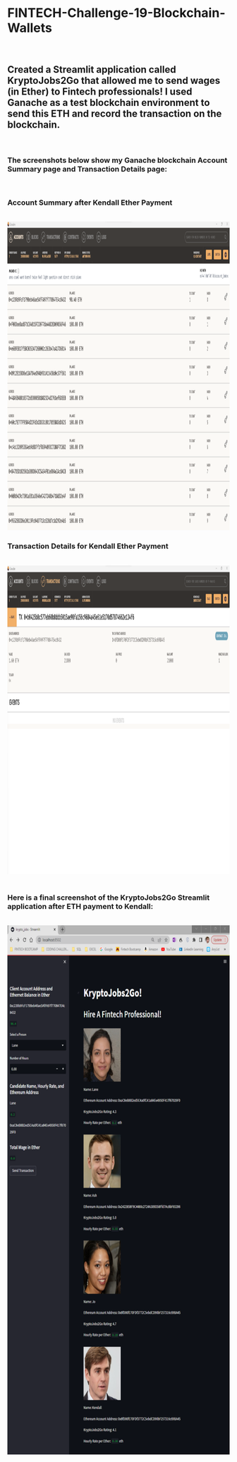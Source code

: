 # FINTECH-Challenge-19-Blockchain-Wallets

<br>

## Created a Streamlit application called KryptoJobs2Go that allowed me to send wages (in Ether) to Fintech professionals!  I used Ganache as a test blockchain environment to send this ETH and record the transaction on the blockchain.

<br>

### The screenshots below show my Ganache blockchain Account Summary page and Transaction Details page:

<br>

### Account Summary after Kendall Ether Payment

<br>

<img src="Ganache - Account Summary after Kendall Ether Payment.png" alt="Account Summary after Kendall Ether Payment" style="height: 700px; width:1200px;"/>

<br>

### Transaction Details for Kendall Ether Payment

<br>

<img src="Ganache - Transaction Details for Kendall Ether Payment.png" alt="Transaction Details for Kendall Ether Payment" style="height: 700px; width:1200px;"/>

<br>
<br>

### Here is a final screenshot of the KryptoJobs2Go Streamlit application after ETH payment to Kendall:

<br>

<img src="Streamlit - KryptoJobs2Go.png" alt="Streamlit - KryptoJobs2Go" style="height: 1200px; width:750px;"/>
